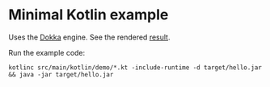 # Minimal Kotlin example

Uses the [Dokka](https://dinodoc.pages.dev/docs/dokka/) engine.
See the rendered [result](https://dinodoc.pages.dev/examples/kotlin/).

Run the example code:
```
kotlinc src/main/kotlin/demo/*.kt -include-runtime -d target/hello.jar && java -jar target/hello.jar
```
